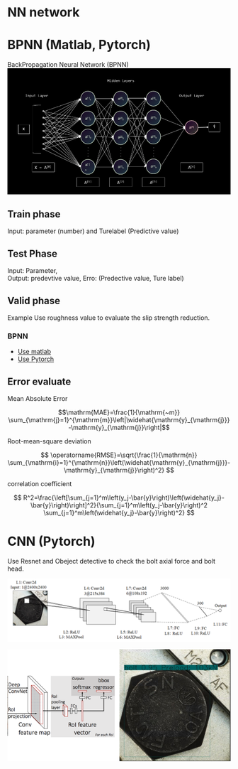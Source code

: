 # NN network

# BPNN (Matlab, Pytorch)
BackPropagation Neural Network (BPNN)
![](./fig/nnwork.png)

## Train phase
Input: parameter (number) and Turelabel (Predictive value)

## Test Phase
Input: Parameter,  
Output: predevtive value, 
Erro: (Predective value, Ture label)

## Valid phase

Example
Use roughness value to evaluate the slip strength reduction.
### BPNN
- [Use matlab](https://github.com/ChenYu-K/Data-Processing/blob/7d6f18b26541e2dca5fdfdfc1d557058742c3a57/Neural%20Network/BPNN-slip%20coefficient.m)   
- [Use Pytorch](https://github.com/ChenYu-K/Data-Processing/blob/main/Neural%20Network/ANN_train.py)

## Error evaluate

Mean Absolute Error

$$\mathrm{MAE}=\frac{1}{\mathrm{~m}} \sum_{\mathrm{j}=1}^{\mathrm{m}}\left|\widehat{\mathrm{y}_{\mathrm{j}}}-\mathrm{y}_{\mathrm{j}}\right|$$

Root-mean-square deviation

$$
\operatorname{RMSE}=\sqrt{\frac{1}{\mathrm{n}} \sum_{\mathrm{i}=1}^{\mathrm{n}}\left(\widehat{\mathrm{y}_{\mathrm{j}}}-\mathrm{y}_{\mathrm{j}}\right)^2}
$$

correlation coefficient

$$
R^2=\frac{\left[\sum_{j=1}^m\left(y_j-\bar{y}\right)\left(\widehat{y_j}-\bar{y}\right)\right]^2}{\sum_{j=1}^m\left(y_j-\bar{y}\right)^2 \sum_{j=1}^m\left(\widehat{y_j}-\bar{y}\right)^2}
$$

# CNN (Pytorch)
Use Resnet and Obeject detective to check the bolt axial force and bolt head.

![cnn](./fig/boltcnn.png)

![](./fig/rescnn_bolt.png)

